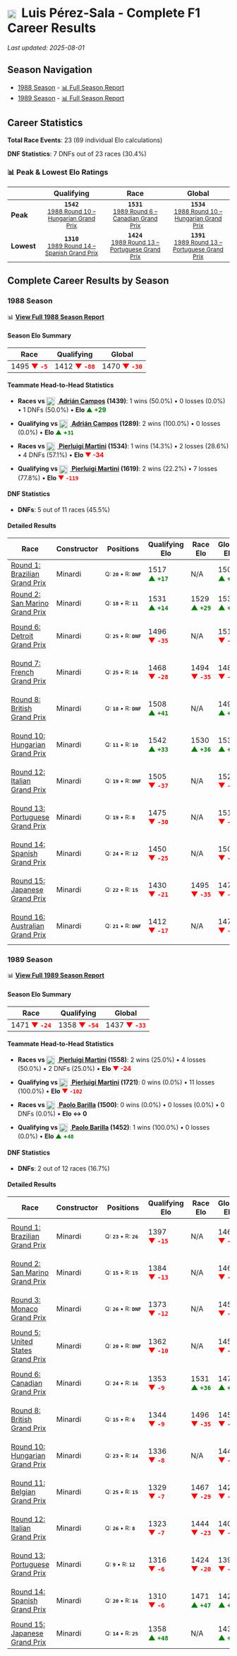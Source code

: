 # <img src="https://upload.wikimedia.org/wikipedia/commons/9/9a/Flag_of_Spain.svg" alt="Spain" width="20" height="auto" style="vertical-align: middle; margin-right: 5px;" onerror="this.outerHTML='🇪🇸'; this.style.marginRight='5px';"/> Luis Pérez-Sala - Complete F1 Career Results

*Last updated: 2025-08-01*

## Season Navigation

- [1988 Season](#1988-season) - [📊 Full Season Report](../seasons/1988-season-report)
- [1989 Season](#1989-season) - [📊 Full Season Report](../seasons/1989-season-report)

## Career Statistics

**Total Race Events**: 23 (69 individual Elo calculations)

**DNF Statistics**: 7 DNFs out of 23 races (30.4%)

### 📊 Peak & Lowest Elo Ratings

| &nbsp; | Qualifying | Race | Global |
|-------|------------|------|--------|
| **Peak** | <center>**`1542`**<br/><small>[1988 Round 10 – Hungarian Grand Prix](../seasons/1988-season-report#round-10-hungarian-grand-prix)</small></center> | <center>**`1531`**<br/><small>[1989 Round 6 – Canadian Grand Prix](../seasons/1989-season-report#round-6-canadian-grand-prix)</small></center> | <center>**`1534`**<br/><small>[1988 Round 10 – Hungarian Grand Prix](../seasons/1988-season-report#round-10-hungarian-grand-prix)</small></center> |
| **Lowest** | <center>**`1310`**<br/><small>[1989 Round 14 – Spanish Grand Prix](../seasons/1989-season-report#round-14-spanish-grand-prix)</small></center> | <center>**`1424`**<br/><small>[1989 Round 13 – Portuguese Grand Prix](../seasons/1989-season-report#round-13-portuguese-grand-prix)</small></center> | <center>**`1391`**<br/><small>[1989 Round 13 – Portuguese Grand Prix](../seasons/1989-season-report#round-13-portuguese-grand-prix)</small></center> |


## Complete Career Results by Season

### 1988 Season

📊 **[View Full 1988 Season Report](../seasons/1988-season-report)**

#### Season Elo Summary

| Race | Qualifying | Global |
|------|------------|--------|
| 1495 **<span style="color: red;">▼&nbsp;`-5`</span>** | 1412 **<span style="color: red;">▼&nbsp;`-88`</span>** | 1470 **<span style="color: red;">▼&nbsp;`-30`</span>** |

#### Teammate Head-to-Head Statistics

- **Races vs [<img src="https://upload.wikimedia.org/wikipedia/commons/9/9a/Flag_of_Spain.svg" alt="Spain" width="20" height="auto" style="vertical-align: middle; margin-right: 5px;" onerror="this.outerHTML='🇪🇸'; this.style.marginRight='5px';"/> Adrián Campos](adrin-campos) (1439)**: 1 wins (50.0%) • 0 losses (0.0%) • 1 DNFs (50.0%) • **Elo <span style="color: green;">▲&nbsp;+29</span>**
- **Qualifying vs [<img src="https://upload.wikimedia.org/wikipedia/commons/9/9a/Flag_of_Spain.svg" alt="Spain" width="20" height="auto" style="vertical-align: middle; margin-right: 5px;" onerror="this.outerHTML='🇪🇸'; this.style.marginRight='5px';"/> Adrián Campos](adrin-campos) (1289)**: 2 wins (100.0%) • 0 losses (0.0%) • **Elo <span style="color: green;">▲&nbsp;+`31`</span>**

- **Races vs [<img src="https://upload.wikimedia.org/wikipedia/commons/0/03/Flag_of_Italy.svg" alt="Italy" width="20" height="auto" style="vertical-align: middle; margin-right: 5px;" onerror="this.outerHTML='🇮🇹'; this.style.marginRight='5px';"/> Pierluigi Martini](pierluigi-martini) (1534)**: 1 wins (14.3%) • 2 losses (28.6%) • 4 DNFs (57.1%) • **Elo <span style="color: red;">▼&nbsp;-34</span>**
- **Qualifying vs [<img src="https://upload.wikimedia.org/wikipedia/commons/0/03/Flag_of_Italy.svg" alt="Italy" width="20" height="auto" style="vertical-align: middle; margin-right: 5px;" onerror="this.outerHTML='🇮🇹'; this.style.marginRight='5px';"/> Pierluigi Martini](pierluigi-martini) (1619)**: 2 wins (22.2%) • 7 losses (77.8%) • **Elo <span style="color: red;">▼&nbsp;`-119`</span>**

#### DNF Statistics

- **DNFs**: 5 out of 11 races (45.5%)

#### Detailed Results

| Race | Constructor | Positions | Qualifying Elo | Race Elo | Global Elo | Teammate |
|------|-------------|-----------|----------------|----------|------------|----------|
| [Round 1: Brazilian Grand Prix](../seasons/1988-season-report#round-1-brazilian-grand-prix) | Minardi | <small>Q:&nbsp;**`20`**&nbsp;•&nbsp;R:&nbsp;**`DNF`**</small> | 1517 **<span style="color: green;">▲&nbsp;`+17`</span>** | N/A | 1505 **<span style="color: green;">▲&nbsp;`+5`</span>** | [<img src="https://upload.wikimedia.org/wikipedia/commons/9/9a/Flag_of_Spain.svg" alt="Spain" width="20" height="auto" style="vertical-align: middle; margin-right: 5px;" onerror="this.outerHTML='🇪🇸'; this.style.marginRight='5px';"/> Adrián Campos](adrin-campos)<br/><small>Q:&nbsp;**`23`**&nbsp;•&nbsp;R:&nbsp;**`DNF`**</small> |
| [Round 2: San Marino Grand Prix](../seasons/1988-season-report#round-2-san-marino-grand-prix) | Minardi | <small>Q:&nbsp;**`18`**&nbsp;•&nbsp;R:&nbsp;**`11`**</small> | 1531 **<span style="color: green;">▲&nbsp;`+14`</span>** | 1529 **<span style="color: green;">▲&nbsp;`+29`</span>** | 1530 **<span style="color: green;">▲&nbsp;`+24`</span>** | [<img src="https://upload.wikimedia.org/wikipedia/commons/9/9a/Flag_of_Spain.svg" alt="Spain" width="20" height="auto" style="vertical-align: middle; margin-right: 5px;" onerror="this.outerHTML='🇪🇸'; this.style.marginRight='5px';"/> Adrián Campos](adrin-campos)<br/><small>Q:&nbsp;**`22`**&nbsp;•&nbsp;R:&nbsp;**`16`**</small> |
| [Round 6: Detroit Grand Prix](../seasons/1988-season-report#round-6-detroit-grand-prix) | Minardi | <small>Q:&nbsp;**`25`**&nbsp;•&nbsp;R:&nbsp;**`DNF`**</small> | 1496 **<span style="color: red;">▼&nbsp;`-35`</span>** | N/A | 1519 **<span style="color: red;">▼&nbsp;`-10`</span>** | [<img src="https://upload.wikimedia.org/wikipedia/commons/0/03/Flag_of_Italy.svg" alt="Italy" width="20" height="auto" style="vertical-align: middle; margin-right: 5px;" onerror="this.outerHTML='🇮🇹'; this.style.marginRight='5px';"/> Pierluigi Martini](pierluigi-martini)<br/><small>Q:&nbsp;**`16`**&nbsp;•&nbsp;R:&nbsp;**`6`**</small> |
| [Round 7: French Grand Prix](../seasons/1988-season-report#round-7-french-grand-prix) | Minardi | <small>Q:&nbsp;**`25`**&nbsp;•&nbsp;R:&nbsp;**`16`**</small> | 1468 **<span style="color: red;">▼&nbsp;`-28`</span>** | 1494 **<span style="color: red;">▼&nbsp;`-35`</span>** | 1486 **<span style="color: red;">▼&nbsp;`-33`</span>** | [<img src="https://upload.wikimedia.org/wikipedia/commons/0/03/Flag_of_Italy.svg" alt="Italy" width="20" height="auto" style="vertical-align: middle; margin-right: 5px;" onerror="this.outerHTML='🇮🇹'; this.style.marginRight='5px';"/> Pierluigi Martini](pierluigi-martini)<br/><small>Q:&nbsp;**`22`**&nbsp;•&nbsp;R:&nbsp;**`15`**</small> |
| [Round 8: British Grand Prix](../seasons/1988-season-report#round-8-british-grand-prix) | Minardi | <small>Q:&nbsp;**`18`**&nbsp;•&nbsp;R:&nbsp;**`DNF`**</small> | 1508 **<span style="color: green;">▲&nbsp;`+41`</span>** | N/A | 1498 **<span style="color: green;">▲&nbsp;`+12`</span>** | [<img src="https://upload.wikimedia.org/wikipedia/commons/0/03/Flag_of_Italy.svg" alt="Italy" width="20" height="auto" style="vertical-align: middle; margin-right: 5px;" onerror="this.outerHTML='🇮🇹'; this.style.marginRight='5px';"/> Pierluigi Martini](pierluigi-martini)<br/><small>Q:&nbsp;**`19`**&nbsp;•&nbsp;R:&nbsp;**`15`**</small> |
| [Round 10: Hungarian Grand Prix](../seasons/1988-season-report#round-10-hungarian-grand-prix) | Minardi | <small>Q:&nbsp;**`11`**&nbsp;•&nbsp;R:&nbsp;**`10`**</small> | 1542 **<span style="color: green;">▲&nbsp;`+33`</span>** | 1530 **<span style="color: green;">▲&nbsp;`+36`</span>** | 1534 **<span style="color: green;">▲&nbsp;`+35`</span>** | [<img src="https://upload.wikimedia.org/wikipedia/commons/0/03/Flag_of_Italy.svg" alt="Italy" width="20" height="auto" style="vertical-align: middle; margin-right: 5px;" onerror="this.outerHTML='🇮🇹'; this.style.marginRight='5px';"/> Pierluigi Martini](pierluigi-martini)<br/><small>Q:&nbsp;**`16`**&nbsp;•&nbsp;R:&nbsp;**`23`**</small> |
| [Round 12: Italian Grand Prix](../seasons/1988-season-report#round-12-italian-grand-prix) | Minardi | <small>Q:&nbsp;**`19`**&nbsp;•&nbsp;R:&nbsp;**`DNF`**</small> | 1505 **<span style="color: red;">▼&nbsp;`-37`</span>** | N/A | 1522 **<span style="color: red;">▼&nbsp;`-11`</span>** | [<img src="https://upload.wikimedia.org/wikipedia/commons/0/03/Flag_of_Italy.svg" alt="Italy" width="20" height="auto" style="vertical-align: middle; margin-right: 5px;" onerror="this.outerHTML='🇮🇹'; this.style.marginRight='5px';"/> Pierluigi Martini](pierluigi-martini)<br/><small>Q:&nbsp;**`14`**&nbsp;•&nbsp;R:&nbsp;**`DNF`**</small> |
| [Round 13: Portuguese Grand Prix](../seasons/1988-season-report#round-13-portuguese-grand-prix) | Minardi | <small>Q:&nbsp;**`19`**&nbsp;•&nbsp;R:&nbsp;**`8`**</small> | 1475 **<span style="color: red;">▼&nbsp;`-30`</span>** | N/A | 1513 **<span style="color: red;">▼&nbsp;`-9`</span>** | [<img src="https://upload.wikimedia.org/wikipedia/commons/0/03/Flag_of_Italy.svg" alt="Italy" width="20" height="auto" style="vertical-align: middle; margin-right: 5px;" onerror="this.outerHTML='🇮🇹'; this.style.marginRight='5px';"/> Pierluigi Martini](pierluigi-martini)<br/><small>Q:&nbsp;**`14`**&nbsp;•&nbsp;R:&nbsp;**`DNF`**</small> |
| [Round 14: Spanish Grand Prix](../seasons/1988-season-report#round-14-spanish-grand-prix) | Minardi | <small>Q:&nbsp;**`24`**&nbsp;•&nbsp;R:&nbsp;**`12`**</small> | 1450 **<span style="color: red;">▼&nbsp;`-25`</span>** | N/A | 1506 **<span style="color: red;">▼&nbsp;`-7`</span>** | [<img src="https://upload.wikimedia.org/wikipedia/commons/0/03/Flag_of_Italy.svg" alt="Italy" width="20" height="auto" style="vertical-align: middle; margin-right: 5px;" onerror="this.outerHTML='🇮🇹'; this.style.marginRight='5px';"/> Pierluigi Martini](pierluigi-martini)<br/><small>Q:&nbsp;**`20`**&nbsp;•&nbsp;R:&nbsp;**`DNF`**</small> |
| [Round 15: Japanese Grand Prix](../seasons/1988-season-report#round-15-japanese-grand-prix) | Minardi | <small>Q:&nbsp;**`22`**&nbsp;•&nbsp;R:&nbsp;**`15`**</small> | 1430 **<span style="color: red;">▼&nbsp;`-21`</span>** | 1495 **<span style="color: red;">▼&nbsp;`-35`</span>** | 1475 **<span style="color: red;">▼&nbsp;`-31`</span>** | [<img src="https://upload.wikimedia.org/wikipedia/commons/0/03/Flag_of_Italy.svg" alt="Italy" width="20" height="auto" style="vertical-align: middle; margin-right: 5px;" onerror="this.outerHTML='🇮🇹'; this.style.marginRight='5px';"/> Pierluigi Martini](pierluigi-martini)<br/><small>Q:&nbsp;**`17`**&nbsp;•&nbsp;R:&nbsp;**`13`**</small> |
| [Round 16: Australian Grand Prix](../seasons/1988-season-report#round-16-australian-grand-prix) | Minardi | <small>Q:&nbsp;**`21`**&nbsp;•&nbsp;R:&nbsp;**`DNF`**</small> | 1412 **<span style="color: red;">▼&nbsp;`-17`</span>** | N/A | 1470 **<span style="color: red;">▼&nbsp;`-5`</span>** | [<img src="https://upload.wikimedia.org/wikipedia/commons/0/03/Flag_of_Italy.svg" alt="Italy" width="20" height="auto" style="vertical-align: middle; margin-right: 5px;" onerror="this.outerHTML='🇮🇹'; this.style.marginRight='5px';"/> Pierluigi Martini](pierluigi-martini)<br/><small>Q:&nbsp;**`14`**&nbsp;•&nbsp;R:&nbsp;**`7`**</small> |

### 1989 Season

📊 **[View Full 1989 Season Report](../seasons/1989-season-report)**

#### Season Elo Summary

| Race | Qualifying | Global |
|------|------------|--------|
| 1471 **<span style="color: red;">▼&nbsp;`-24`</span>** | 1358 **<span style="color: red;">▼&nbsp;`-54`</span>** | 1437 **<span style="color: red;">▼&nbsp;`-33`</span>** |

#### Teammate Head-to-Head Statistics

- **Races vs [<img src="https://upload.wikimedia.org/wikipedia/commons/0/03/Flag_of_Italy.svg" alt="Italy" width="20" height="auto" style="vertical-align: middle; margin-right: 5px;" onerror="this.outerHTML='🇮🇹'; this.style.marginRight='5px';"/> Pierluigi Martini](pierluigi-martini) (1558)**: 2 wins (25.0%) • 4 losses (50.0%) • 2 DNFs (25.0%) • **Elo <span style="color: red;">▼&nbsp;-24</span>**
- **Qualifying vs [<img src="https://upload.wikimedia.org/wikipedia/commons/0/03/Flag_of_Italy.svg" alt="Italy" width="20" height="auto" style="vertical-align: middle; margin-right: 5px;" onerror="this.outerHTML='🇮🇹'; this.style.marginRight='5px';"/> Pierluigi Martini](pierluigi-martini) (1721)**: 0 wins (0.0%) • 11 losses (100.0%) • **Elo <span style="color: red;">▼&nbsp;`-102`</span>**

- **Races vs [<img src="https://upload.wikimedia.org/wikipedia/commons/0/03/Flag_of_Italy.svg" alt="Italy" width="20" height="auto" style="vertical-align: middle; margin-right: 5px;" onerror="this.outerHTML='🇮🇹'; this.style.marginRight='5px';"/> Paolo Barilla](paolo-barilla) (1500)**: 0 wins (0.0%) • 0 losses (0.0%) • 0 DNFs (0.0%) • **Elo ↔ 0**
- **Qualifying vs [<img src="https://upload.wikimedia.org/wikipedia/commons/0/03/Flag_of_Italy.svg" alt="Italy" width="20" height="auto" style="vertical-align: middle; margin-right: 5px;" onerror="this.outerHTML='🇮🇹'; this.style.marginRight='5px';"/> Paolo Barilla](paolo-barilla) (1452)**: 1 wins (100.0%) • 0 losses (0.0%) • **Elo <span style="color: green;">▲&nbsp;+`48`</span>**

#### DNF Statistics

- **DNFs**: 2 out of 12 races (16.7%)

#### Detailed Results

| Race | Constructor | Positions | Qualifying Elo | Race Elo | Global Elo | Teammate |
|------|-------------|-----------|----------------|----------|------------|----------|
| [Round 1: Brazilian Grand Prix](../seasons/1989-season-report#round-1-brazilian-grand-prix) | Minardi | <small>Q:&nbsp;**`23`**&nbsp;•&nbsp;R:&nbsp;**`26`**</small> | 1397 **<span style="color: red;">▼&nbsp;`-15`</span>** | N/A | 1466 **<span style="color: red;">▼&nbsp;`-4`</span>** | [<img src="https://upload.wikimedia.org/wikipedia/commons/0/03/Flag_of_Italy.svg" alt="Italy" width="20" height="auto" style="vertical-align: middle; margin-right: 5px;" onerror="this.outerHTML='🇮🇹'; this.style.marginRight='5px';"/> Pierluigi Martini](pierluigi-martini)<br/><small>Q:&nbsp;**`16`**&nbsp;•&nbsp;R:&nbsp;**`DNF`**</small> |
| [Round 2: San Marino Grand Prix](../seasons/1989-season-report#round-2-san-marino-grand-prix) | Minardi | <small>Q:&nbsp;**`15`**&nbsp;•&nbsp;R:&nbsp;**`15`**</small> | 1384 **<span style="color: red;">▼&nbsp;`-13`</span>** | N/A | 1462 **<span style="color: red;">▼&nbsp;`-4`</span>** | [<img src="https://upload.wikimedia.org/wikipedia/commons/0/03/Flag_of_Italy.svg" alt="Italy" width="20" height="auto" style="vertical-align: middle; margin-right: 5px;" onerror="this.outerHTML='🇮🇹'; this.style.marginRight='5px';"/> Pierluigi Martini](pierluigi-martini)<br/><small>Q:&nbsp;**`11`**&nbsp;•&nbsp;R:&nbsp;**`DNF`**</small> |
| [Round 3: Monaco Grand Prix](../seasons/1989-season-report#round-3-monaco-grand-prix) | Minardi | <small>Q:&nbsp;**`26`**&nbsp;•&nbsp;R:&nbsp;**`DNF`**</small> | 1373 **<span style="color: red;">▼&nbsp;`-12`</span>** | N/A | 1458 **<span style="color: red;">▼&nbsp;`-4`</span>** | [<img src="https://upload.wikimedia.org/wikipedia/commons/0/03/Flag_of_Italy.svg" alt="Italy" width="20" height="auto" style="vertical-align: middle; margin-right: 5px;" onerror="this.outerHTML='🇮🇹'; this.style.marginRight='5px';"/> Pierluigi Martini](pierluigi-martini)<br/><small>Q:&nbsp;**`11`**&nbsp;•&nbsp;R:&nbsp;**`DNF`**</small> |
| [Round 5: United States Grand Prix](../seasons/1989-season-report#round-5-united-states-grand-prix) | Minardi | <small>Q:&nbsp;**`20`**&nbsp;•&nbsp;R:&nbsp;**`DNF`**</small> | 1362 **<span style="color: red;">▼&nbsp;`-10`</span>** | N/A | 1455 **<span style="color: red;">▼&nbsp;`-3`</span>** | [<img src="https://upload.wikimedia.org/wikipedia/commons/0/03/Flag_of_Italy.svg" alt="Italy" width="20" height="auto" style="vertical-align: middle; margin-right: 5px;" onerror="this.outerHTML='🇮🇹'; this.style.marginRight='5px';"/> Pierluigi Martini](pierluigi-martini)<br/><small>Q:&nbsp;**`15`**&nbsp;•&nbsp;R:&nbsp;**`DNF`**</small> |
| [Round 6: Canadian Grand Prix](../seasons/1989-season-report#round-6-canadian-grand-prix) | Minardi | <small>Q:&nbsp;**`24`**&nbsp;•&nbsp;R:&nbsp;**`16`**</small> | 1353 **<span style="color: red;">▼&nbsp;`-9`</span>** | 1531 **<span style="color: green;">▲&nbsp;`+36`</span>** | 1478 **<span style="color: green;">▲&nbsp;`+23`</span>** | [<img src="https://upload.wikimedia.org/wikipedia/commons/0/03/Flag_of_Italy.svg" alt="Italy" width="20" height="auto" style="vertical-align: middle; margin-right: 5px;" onerror="this.outerHTML='🇮🇹'; this.style.marginRight='5px';"/> Pierluigi Martini](pierluigi-martini)<br/><small>Q:&nbsp;**`11`**&nbsp;•&nbsp;R:&nbsp;**`24`**</small> |
| [Round 8: British Grand Prix](../seasons/1989-season-report#round-8-british-grand-prix) | Minardi | <small>Q:&nbsp;**`15`**&nbsp;•&nbsp;R:&nbsp;**`6`**</small> | 1344 **<span style="color: red;">▼&nbsp;`-9`</span>** | 1496 **<span style="color: red;">▼&nbsp;`-35`</span>** | 1450 **<span style="color: red;">▼&nbsp;`-27`</span>** | [<img src="https://upload.wikimedia.org/wikipedia/commons/0/03/Flag_of_Italy.svg" alt="Italy" width="20" height="auto" style="vertical-align: middle; margin-right: 5px;" onerror="this.outerHTML='🇮🇹'; this.style.marginRight='5px';"/> Pierluigi Martini](pierluigi-martini)<br/><small>Q:&nbsp;**`11`**&nbsp;•&nbsp;R:&nbsp;**`5`**</small> |
| [Round 10: Hungarian Grand Prix](../seasons/1989-season-report#round-10-hungarian-grand-prix) | Minardi | <small>Q:&nbsp;**`23`**&nbsp;•&nbsp;R:&nbsp;**`14`**</small> | 1336 **<span style="color: red;">▼&nbsp;`-8`</span>** | N/A | 1448 **<span style="color: red;">▼&nbsp;`-2`</span>** | [<img src="https://upload.wikimedia.org/wikipedia/commons/0/03/Flag_of_Italy.svg" alt="Italy" width="20" height="auto" style="vertical-align: middle; margin-right: 5px;" onerror="this.outerHTML='🇮🇹'; this.style.marginRight='5px';"/> Pierluigi Martini](pierluigi-martini)<br/><small>Q:&nbsp;**`10`**&nbsp;•&nbsp;R:&nbsp;**`DNF`**</small> |
| [Round 11: Belgian Grand Prix](../seasons/1989-season-report#round-11-belgian-grand-prix) | Minardi | <small>Q:&nbsp;**`25`**&nbsp;•&nbsp;R:&nbsp;**`15`**</small> | 1329 **<span style="color: red;">▼&nbsp;`-7`</span>** | 1467 **<span style="color: red;">▼&nbsp;`-29`</span>** | 1425 **<span style="color: red;">▼&nbsp;`-22`</span>** | [<img src="https://upload.wikimedia.org/wikipedia/commons/0/03/Flag_of_Italy.svg" alt="Italy" width="20" height="auto" style="vertical-align: middle; margin-right: 5px;" onerror="this.outerHTML='🇮🇹'; this.style.marginRight='5px';"/> Pierluigi Martini](pierluigi-martini)<br/><small>Q:&nbsp;**`14`**&nbsp;•&nbsp;R:&nbsp;**`9`**</small> |
| [Round 12: Italian Grand Prix](../seasons/1989-season-report#round-12-italian-grand-prix) | Minardi | <small>Q:&nbsp;**`26`**&nbsp;•&nbsp;R:&nbsp;**`8`**</small> | 1323 **<span style="color: red;">▼&nbsp;`-7`</span>** | 1444 **<span style="color: red;">▼&nbsp;`-23`</span>** | 1407 **<span style="color: red;">▼&nbsp;`-18`</span>** | [<img src="https://upload.wikimedia.org/wikipedia/commons/0/03/Flag_of_Italy.svg" alt="Italy" width="20" height="auto" style="vertical-align: middle; margin-right: 5px;" onerror="this.outerHTML='🇮🇹'; this.style.marginRight='5px';"/> Pierluigi Martini](pierluigi-martini)<br/><small>Q:&nbsp;**`15`**&nbsp;•&nbsp;R:&nbsp;**`7`**</small> |
| [Round 13: Portuguese Grand Prix](../seasons/1989-season-report#round-13-portuguese-grand-prix) | Minardi | <small>Q:&nbsp;**`9`**&nbsp;•&nbsp;R:&nbsp;**`12`**</small> | 1316 **<span style="color: red;">▼&nbsp;`-6`</span>** | 1424 **<span style="color: red;">▼&nbsp;`-20`</span>** | 1391 **<span style="color: red;">▼&nbsp;`-16`</span>** | [<img src="https://upload.wikimedia.org/wikipedia/commons/0/03/Flag_of_Italy.svg" alt="Italy" width="20" height="auto" style="vertical-align: middle; margin-right: 5px;" onerror="this.outerHTML='🇮🇹'; this.style.marginRight='5px';"/> Pierluigi Martini](pierluigi-martini)<br/><small>Q:&nbsp;**`5`**&nbsp;•&nbsp;R:&nbsp;**`5`**</small> |
| [Round 14: Spanish Grand Prix](../seasons/1989-season-report#round-14-spanish-grand-prix) | Minardi | <small>Q:&nbsp;**`20`**&nbsp;•&nbsp;R:&nbsp;**`16`**</small> | 1310 **<span style="color: red;">▼&nbsp;`-6`</span>** | 1471 **<span style="color: green;">▲&nbsp;`+47`</span>** | 1423 **<span style="color: green;">▲&nbsp;`+31`</span>** | [<img src="https://upload.wikimedia.org/wikipedia/commons/0/03/Flag_of_Italy.svg" alt="Italy" width="20" height="auto" style="vertical-align: middle; margin-right: 5px;" onerror="this.outerHTML='🇮🇹'; this.style.marginRight='5px';"/> Pierluigi Martini](pierluigi-martini)<br/><small>Q:&nbsp;**`4`**&nbsp;•&nbsp;R:&nbsp;**`19`**</small> |
| [Round 15: Japanese Grand Prix](../seasons/1989-season-report#round-15-japanese-grand-prix) | Minardi | <small>Q:&nbsp;**`14`**&nbsp;•&nbsp;R:&nbsp;**`25`**</small> | 1358 **<span style="color: green;">▲&nbsp;`+48`</span>** | N/A | 1437 **<span style="color: green;">▲&nbsp;`+14`</span>** | [<img src="https://upload.wikimedia.org/wikipedia/commons/0/03/Flag_of_Italy.svg" alt="Italy" width="20" height="auto" style="vertical-align: middle; margin-right: 5px;" onerror="this.outerHTML='🇮🇹'; this.style.marginRight='5px';"/> Paolo Barilla](paolo-barilla)<br/><small>Q:&nbsp;**`19`**&nbsp;•&nbsp;R:&nbsp;**`DNF`**</small> |

